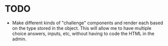 # TODO

- Make different kinds of "challenge" components and render each based on the type stored in the object. This will allow me to have multiple choice answers, inputs, etc, without having to code the HTML in the admin.
